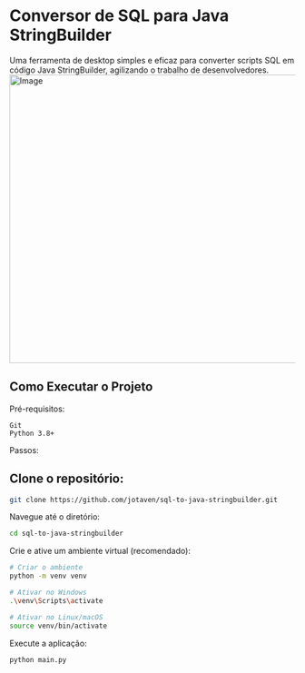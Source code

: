 # Conversor de SQL para Java StringBuilder
Uma ferramenta de desktop simples e eficaz para converter scripts SQL em código Java StringBuilder, agilizando o trabalho de desenvolvedores.
<img width="1483" height="508" alt="Image" src="https://github.com/user-attachments/assets/c71f6548-3177-4eb3-97d3-926c9dad8b56" />
## Como Executar o Projeto

Pré-requisitos:
```
Git
Python 3.8+
```
Passos:

## Clone o repositório:


```bash
git clone https://github.com/jotaven/sql-to-java-stringbuilder.git
```


Navegue até o diretório:

```bash
cd sql-to-java-stringbuilder
```

Crie e ative um ambiente virtual (recomendado):

```bash
# Criar o ambiente
python -m venv venv

# Ativar no Windows
.\venv\Scripts\activate

# Ativar no Linux/macOS
source venv/bin/activate
```
Execute a aplicação:

```bash
python main.py
```
